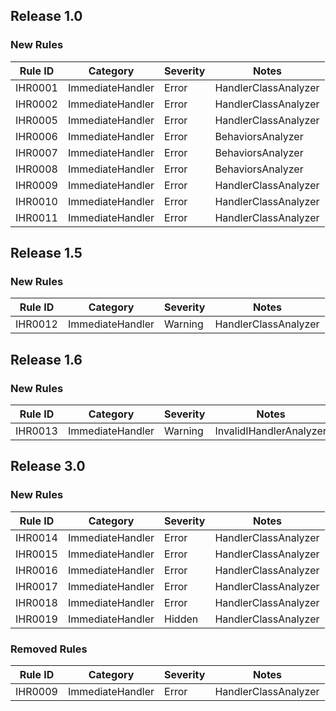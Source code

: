 ## Release 1.0

### New Rules

Rule ID | Category | Severity | Notes
--------|----------|----------|--------------------
IHR0001 | ImmediateHandler | Error | HandlerClassAnalyzer
IHR0002 | ImmediateHandler | Error | HandlerClassAnalyzer
IHR0005 | ImmediateHandler | Error | HandlerClassAnalyzer
IHR0006 | ImmediateHandler | Error | BehaviorsAnalyzer
IHR0007 | ImmediateHandler | Error | BehaviorsAnalyzer
IHR0008 | ImmediateHandler | Error | BehaviorsAnalyzer
IHR0009 | ImmediateHandler | Error | HandlerClassAnalyzer
IHR0010 | ImmediateHandler | Error | HandlerClassAnalyzer
IHR0011 | ImmediateHandler | Error | HandlerClassAnalyzer


## Release 1.5

### New Rules

Rule ID | Category | Severity | Notes
--------|----------|----------|--------------------
IHR0012 | ImmediateHandler | Warning | HandlerClassAnalyzer


## Release 1.6

### New Rules

Rule ID | Category | Severity | Notes
--------|----------|----------|--------------------
IHR0013 | ImmediateHandler | Warning | InvalidIHandlerAnalyzer

## Release 3.0

### New Rules

Rule ID | Category | Severity | Notes
--------|----------|----------|-------
IHR0014 | ImmediateHandler | Error | HandlerClassAnalyzer
IHR0015 | ImmediateHandler | Error | HandlerClassAnalyzer
IHR0016 | ImmediateHandler | Error | HandlerClassAnalyzer
IHR0017 | ImmediateHandler | Error | HandlerClassAnalyzer
IHR0018 | ImmediateHandler | Error | HandlerClassAnalyzer
IHR0019 | ImmediateHandler | Hidden | HandlerClassAnalyzer

### Removed Rules

Rule ID | Category | Severity | Notes
--------|----------|----------|-------
IHR0009 | ImmediateHandler | Error | HandlerClassAnalyzer
